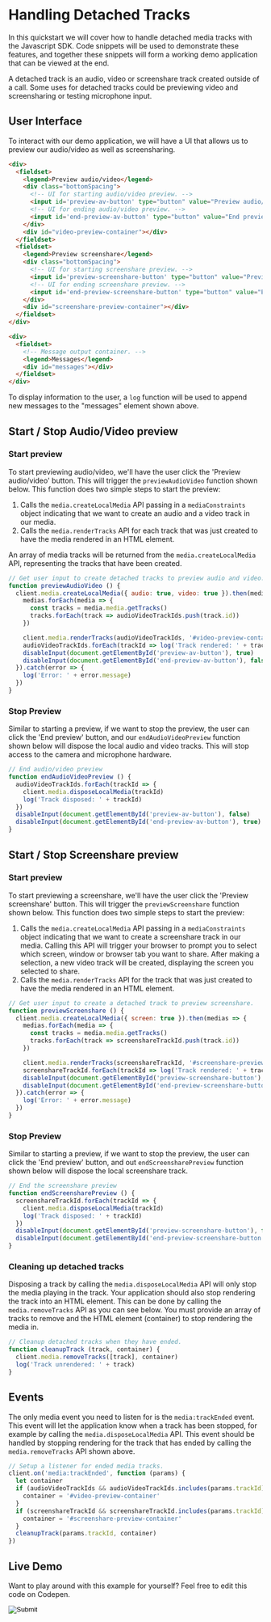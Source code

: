 [COPYRIGHT © 2024 RIBBON COMMUNICATIONS OPERATING COMPANY, INC. ALL RIGHTS RESERVED]: #

# Handling Detached Tracks

In this quickstart we will cover how to handle detached media tracks with the Javascript SDK. Code snippets will be used to demonstrate these features, and together these snippets will form a working demo application that can be viewed at the end.

A detached track is an audio, video or screenshare track created outside of a call. Some uses for detached tracks could be previewing video and screensharing or testing microphone input.

## User Interface

To interact with our demo application, we will have a UI that allows us to preview our audio/video as well as screensharing.

```html
<div>
  <fieldset>
    <legend>Preview audio/video</legend>
    <div class="bottomSpacing">
      <!-- UI for starting audio/video preview. -->
      <input id='preview-av-button' type="button" value="Preview audio/video" onclick="previewAudioVideo();" />
      <!-- UI for ending audio/video preview. -->
      <input id='end-preview-av-button' type="button" value="End preview" onclick="endAudioVideoPreview();" disabled />
    </div>
    <div id="video-preview-container"></div>
  </fieldset>
  <fieldset>
    <legend>Preview screenshare</legend>
    <div class="bottomSpacing">
      <!-- UI for starting screenshare preview. -->
      <input id='preview-screenshare-button' type="button" value="Preview screenshare" onclick="previewScreenshare();" />
      <!-- UI for ending screenshare preview. -->
      <input id='end-preview-screenshare-button' type="button" value="End preview" onclick="endScreensharePreview();" disabled />
    </div>
    <div id="screenshare-preview-container"></div>
  </fieldset>
</div>
```

```html
<div>
  <fieldset>
    <!-- Message output container. -->
    <legend>Messages</legend>
    <div id="messages"></div>
  </fieldset>
</div>
```

To display information to the user, a `log` function will be used to append new messages to the "messages" element shown above.

## Start / Stop Audio/Video preview

### Start preview

To start previewing audio/video, we'll have the user click the 'Preview audio/video' button. This will trigger the `previewAudioVideo` function shown below. This function does two simple steps to start the preview:

1. Calls the `media.createLocalMedia` API passing in a `mediaConstraints` object indicating that we want to create an audio and a video track in our media.
2. Calls the `media.renderTracks` API for each track that was just created to have the media rendered in an HTML element.

An array of media tracks will be returned from the `media.createLocalMedia` API, representing the tracks that have been created.

```javascript
// Get user input to create detached tracks to preview audio and video.
function previewAudioVideo () {
  client.media.createLocalMedia({ audio: true, video: true }).then(medias => {
    medias.forEach(media => {
      const tracks = media.media.getTracks()
      tracks.forEach(track => audioVideoTrackIds.push(track.id))
    })

    client.media.renderTracks(audioVideoTrackIds, '#video-preview-container')
    audioVideoTrackIds.forEach(trackId => log('Track rendered: ' + trackId))
    disableInput(document.getElementById('preview-av-button'), true)
    disableInput(document.getElementById('end-preview-av-button'), false)
  }).catch(error => {
    log('Error: ' + error.message)
  })
}
```

### Stop Preview

Similar to starting a preview, if we want to stop the preview, the user can click the 'End preview' button, and our `endAudioVideoPreview` function shown below will dispose the local audio and video tracks. This will stop access to the camera and microphone hardware.

```javascript
// End audio/video preview
function endAudioVideoPreview () {
  audioVideoTrackIds.forEach(trackId => {
    client.media.disposeLocalMedia(trackId)
    log('Track disposed: ' + trackId)
  })
  disableInput(document.getElementById('preview-av-button'), false)
  disableInput(document.getElementById('end-preview-av-button'), true)
}
```

## Start / Stop Screenshare preview

### Start preview

To start previewing a screenshare, we'll have the user click the 'Preview screenshare' button. This will trigger the `previewScreenshare` function shown below. This function does two simple steps to start the preview:

1. Calls the `media.createLocalMedia` API passing in a `mediaConstraints` object indicating that we want to create a screenshare track in our media. Calling this API will trigger your browser to prompt you to select which screen, window or browser tab you want to share. After making a selection, a new video track will be created, displaying the screen you selected to share.
2. Calls the `media.renderTracks` API for the track that was just created to have the media rendered in an HTML element.

```javascript
// Get user input to create a detached track to preview screenshare.
function previewScreenshare () {
  client.media.createLocalMedia({ screen: true }).then(medias => {
    medias.forEach(media => {
      const tracks = media.media.getTracks()
      tracks.forEach(track => screenshareTrackId.push(track.id))
    })

    client.media.renderTracks(screenshareTrackId, '#screenshare-preview-container')
    screenshareTrackId.forEach(trackId => log('Track rendered: ' + trackId))
    disableInput(document.getElementById('preview-screenshare-button'), true)
    disableInput(document.getElementById('end-preview-screenshare-button'), false)
  }).catch(error => {
    log('Error: ' + error.message)
  })
}
```

### Stop Preview

Similar to starting a preview, if we want to stop the preview, the user can click the 'End preview' button, and out `endScreensharePreview` function shown below will dispose the local screenshare track.

```javascript
// End the screenshare preview
function endScreensharePreview () {
  screenshareTrackId.forEach(trackId => {
    client.media.disposeLocalMedia(trackId)
    log('Track disposed: ' + trackId)
  })
  disableInput(document.getElementById('preview-screenshare-button'), false)
  disableInput(document.getElementById('end-preview-screenshare-button'), true)
}
```

### Cleaning up detached tracks

Disposing a track by calling the `media.disposeLocalMedia` API will only stop the media playing in the track. Your application should also stop rendering the track into an HTML element. This can be done by calling the `media.removeTracks` API as you can see below. You must provide an array of tracks to remove and the HTML element (container) to stop rendering the media in.

```javascript
// Cleanup detached tracks when they have ended.
function cleanupTrack (track, container) {
  client.media.removeTracks([track], container)
  log('Track unrendered: ' + track)
}
```

## Events

The only media event you need to listen for is the `media:trackEnded` event. This event will let the application know when a track has been stopped, for example by calling the `media.disposeLocalMedia` API. This event should be handled by stopping rendering for the track that has ended by calling the `media.removeTracks` API shown above.

```javascript
// Setup a listener for ended media tracks.
client.on('media:trackEnded', function (params) {
  let container
  if (audioVideoTrackIds && audioVideoTrackIds.includes(params.trackId)) {
    container = '#video-preview-container'
  }
  if (screenshareTrackId && screenshareTrackId.includes(params.trackId)) {
    container = '#screenshare-preview-container'
  }
  cleanupTrack(params.trackId, container)
})
```

## Live Demo

Want to play around with this example for yourself? Feel free to edit this code on Codepen.

<form action="https://codepen.io/pen/define" method="POST" target="_blank" class="codepen-form"><input type="hidden" name="data" value=' {&quot;js&quot;:&quot;/**\n * Javascript SDK Handling detached media Demo\n */\n\nconst defaultConfig = {\n  authentication: {\n    server: {\n      base: &apos;blue.rbbn.com&apos;\n    }\n  }\n}\n\nconst { create } = WebRTC\n\n// Setup the SDK with default configuration.\n// As part of configuration, we&apos;ll further apply some customization for logging.\nconst config = {\n  ...defaultConfig,\n  logs: {\n    logLevel: &apos;debug&apos;\n  }\n}\n\nconst client = create(config)\n\n// Enable/disable element\nfunction disableInput (element, disable) {\n  element.disabled = disable\n}\n\n// Utility function for appending messages to the message div.\nfunction log (message) {\n  document.getElementById(&apos;messages&apos;).innerHTML += &apos;<div>&apos; + message + &apos;</div>&apos;\n}\n\nlet audioVideoTrackIds = []\nlet screenshareTrackId = []\n\n\n// Get user input to create detached tracks to preview audio and video.\nfunction previewAudioVideo () {\n  client.media.createLocalMedia({ audio: true, video: true }).then(medias => {\n    medias.forEach(media => {\n      const tracks = media.media.getTracks()\n      tracks.forEach(track => audioVideoTrackIds.push(track.id))\n    })\n\n    client.media.renderTracks(audioVideoTrackIds, &apos;#video-preview-container&apos;)\n    audioVideoTrackIds.forEach(trackId => log(&apos;Track rendered: &apos; + trackId))\n    disableInput(document.getElementById(&apos;preview-av-button&apos;), true)\n    disableInput(document.getElementById(&apos;end-preview-av-button&apos;), false)\n  }).catch(error => {\n    log(&apos;Error: &apos; + error.message)\n  })\n}\n\n// End audio/video preview\nfunction endAudioVideoPreview () {\n  audioVideoTrackIds.forEach(trackId => {\n    client.media.disposeLocalMedia(trackId)\n    log(&apos;Track disposed: &apos; + trackId)\n  })\n  disableInput(document.getElementById(&apos;preview-av-button&apos;), false)\n  disableInput(document.getElementById(&apos;end-preview-av-button&apos;), true)\n}\n\n// Get user input to create a detached track to preview screenshare.\nfunction previewScreenshare () {\n  client.media.createLocalMedia({ screen: true }).then(medias => {\n    medias.forEach(media => {\n      const tracks = media.media.getTracks()\n      tracks.forEach(track => screenshareTrackId.push(track.id))\n    })\n\n    client.media.renderTracks(screenshareTrackId, &apos;#screenshare-preview-container&apos;)\n    screenshareTrackId.forEach(trackId => log(&apos;Track rendered: &apos; + trackId))\n    disableInput(document.getElementById(&apos;preview-screenshare-button&apos;), true)\n    disableInput(document.getElementById(&apos;end-preview-screenshare-button&apos;), false)\n  }).catch(error => {\n    log(&apos;Error: &apos; + error.message)\n  })\n}\n\n// End the screenshare preview\nfunction endScreensharePreview () {\n  screenshareTrackId.forEach(trackId => {\n    client.media.disposeLocalMedia(trackId)\n    log(&apos;Track disposed: &apos; + trackId)\n  })\n  disableInput(document.getElementById(&apos;preview-screenshare-button&apos;), false)\n  disableInput(document.getElementById(&apos;end-preview-screenshare-button&apos;), true)\n}\n\n// Cleanup detached tracks when they have ended.\nfunction cleanupTrack (track, container) {\n  client.media.removeTracks([track], container)\n  log(&apos;Track unrendered: &apos; + track)\n}\n\n// Setup a listener for ended media tracks.\nclient.on(&apos;media:trackEnded&apos;, function (params) {\n  let container\n  if (audioVideoTrackIds && audioVideoTrackIds.includes(params.trackId)) {\n    container = &apos;#video-preview-container&apos;\n  }\n  if (screenshareTrackId && screenshareTrackId.includes(params.trackId)) {\n    container = &apos;#screenshare-preview-container&apos;\n  }\n  cleanupTrack(params.trackId, container)\n})\n\n&quot;,&quot;html&quot;:&quot;<script src=\&quot;https://cdn.jsdelivr.net/gh/RibbonCommunications/webrtc-js-sdk@7.1.0-beta.1526/dist/webrtc.js\&quot;></script>\n\n<div>\n  <fieldset>\n    <legend>Preview audio/video</legend>\n    <div class=\&quot;bottomSpacing\&quot;>\n      <!-- UI for starting audio/video preview. -->\n      <input id=&apos;preview-av-button&apos; type=\&quot;button\&quot; value=\&quot;Preview audio/video\&quot; onclick=\&quot;previewAudioVideo();\&quot; />\n      <!-- UI for ending audio/video preview. -->\n      <input id=&apos;end-preview-av-button&apos; type=\&quot;button\&quot; value=\&quot;End preview\&quot; onclick=\&quot;endAudioVideoPreview();\&quot; disabled />\n    </div>\n    <div id=\&quot;video-preview-container\&quot;></div>\n  </fieldset>\n  <fieldset>\n    <legend>Preview screenshare</legend>\n    <div class=\&quot;bottomSpacing\&quot;>\n      <!-- UI for starting screenshare preview. -->\n      <input id=&apos;preview-screenshare-button&apos; type=\&quot;button\&quot; value=\&quot;Preview screenshare\&quot; onclick=\&quot;previewScreenshare();\&quot; />\n      <!-- UI for ending screenshare preview. -->\n      <input id=&apos;end-preview-screenshare-button&apos; type=\&quot;button\&quot; value=\&quot;End preview\&quot; onclick=\&quot;endScreensharePreview();\&quot; disabled />\n    </div>\n    <div id=\&quot;screenshare-preview-container\&quot;></div>\n  </fieldset>\n</div>\n\n<div>\n  <fieldset>\n    <!-- Message output container. -->\n    <legend>Messages</legend>\n    <div id=\&quot;messages\&quot;></div>\n  </fieldset>\n</div>\n\n&quot;,&quot;css&quot;:&quot;video {\n  width: 50% !important;\n}\n\n.bottomSpacing {\n  margin-bottom: 15px;\n}\n\n&quot;,&quot;title&quot;:&quot;Javascript SDK Handling detached media Demo&quot;,&quot;editors&quot;:101} '><input type="image" src="./TryItOn-CodePen.png"></form>

[COPYRIGHT © 2024 RIBBON COMMUNICATIONS OPERATING COMPANY, INC. ALL RIGHTS RESERVED]: #

